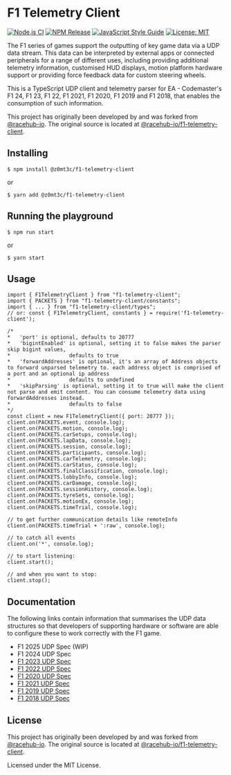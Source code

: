 # F1 Telemetry Client

[![Node.js CI](https://github.com/z0mt3c/f1-telemetry-client/actions/workflows/node.js.yml/badge.svg)](https://github.com/z0mt3c/f1-telemetry-client/actions/workflows/node.js.yml)
[![NPM Release](https://img.shields.io/npm/v/@z0mt3c/f1-telemetry-client.svg)](https://snyk.io/test/github/z0mt3c/f1-telemetry-client?targetFile=package.json)
[![JavaScript Style Guide](https://img.shields.io/badge/code_style-standard-brightgreen.svg)](https://standardjs.com)
[![License: MIT](https://img.shields.io/github/license/z0mt3c/f1-telemetry-client.svg)](https://opensource.org/licenses/MIT)

The F1 series of games support the outputting of key game data via a UDP data stream. This data can be interpreted by external apps or connected peripherals for a range of different uses, including providing additional telemetry information, customised HUD displays, motion platform hardware support or providing force feedback data for custom steering wheels.

This is a TypeScript UDP client and telemetry parser for EA - Codemaster's F1 24, F1 23, F1 22, F1 2021, F1 2020, F1 2019 and F1 2018, that enables the consumption of such information.

This project has originally been developed by and was forked from [@racehub-io](https://github.com/racehub-io). The original source is located at [@racehub-io/f1-telemetry-client](https://github.com/racehub-io/f1-telemetry-client).

## Installing

```
$ npm install @z0mt3c/f1-telemetry-client
```

or

```
$ yarn add @z0mt3c/f1-telemetry-client
```

## Running the playground

```
$ npm run start
```

or

```
$ yarn start
```

## Usage

```
import { F1TelemetryClient } from "f1-telemetry-client";
import { PACKETS } from "f1-telemetry-client/constants";
import { ... } from "f1-telemetry-client/types";
// or: const { F1TelemetryClient, constants } = require('f1-telemetry-client');

/*
*   'port' is optional, defaults to 20777
*   'bigintEnabled' is optional, setting it to false makes the parser skip bigint values,
*                   defaults to true
*   'forwardAddresses' is optional, it's an array of Address objects to forward unparsed telemetry to. each address object is comprised of a port and an optional ip address
*                   defaults to undefined
*   'skipParsing' is optional, setting it to true will make the client not parse and emit content. You can consume telemetry data using forwardAddresses instead.
*                   defaults to false
*/
const client = new F1TelemetryClient({ port: 20777 });
client.on(PACKETS.event, console.log);
client.on(PACKETS.motion, console.log);
client.on(PACKETS.carSetups, console.log);
client.on(PACKETS.lapData, console.log);
client.on(PACKETS.session, console.log);
client.on(PACKETS.participants, console.log);
client.on(PACKETS.carTelemetry, console.log);
client.on(PACKETS.carStatus, console.log);
client.on(PACKETS.finalClassification, console.log);
client.on(PACKETS.lobbyInfo, console.log);
client.on(PACKETS.carDamage, console.log);
client.on(PACKETS.sessionHistory, console.log);
client.on(PACKETS.tyreSets, console.log);
client.on(PACKETS.motionEx, console.log);
client.on(PACKETS.timeTrial, console.log);

// to get further communication details like remoteInfo
client.on(PACKETS.timeTrial + ':raw', console.log);

// to catch all events
client.on('*', console.log);

// to start listening:
client.start();

// and when you want to stop:
client.stop();
```

## Documentation

The following links contain information that summarises the UDP data structures so that developers of supporting hardware or software are able to configure these to work correctly with the F1 game.

- F1 2025 UDP Spec (WIP)
- F1 2024 UDP Spec
- [F1 2023 UDP Spec](https://answers.ea.com/t5/General-Discussion/F1-23-UDP-Specification/td-p/12632888)
- [F1 2022 UDP Spec](https://answers.ea.com/t5/General-Discussion/F1-22-UDP-Specification/td-p/11551274)
- [F1 2020 UDP Spec](https://forums.codemasters.com/topic/50942-f1-2020-udp-specification/)
- [F1 2021 UDP Spec](https://forums.codemasters.com/topic/80231-f1-2021-udp-specification/)
- [F1 2019 UDP Spec](https://forums.codemasters.com/topic/44592-f1-2019-udp-specification/)
- [F1 2018 UDP Spec](https://forums.codemasters.com/discussion/136948/f1-2018-udp-specification)

## License

This project has originally been developed by and was forked from [@racehub-io](https://github.com/racehub-io). The original source is located at [@racehub-io/f1-telemetry-client](https://github.com/racehub-io/f1-telemetry-client).

Licensed under the MIT License.
